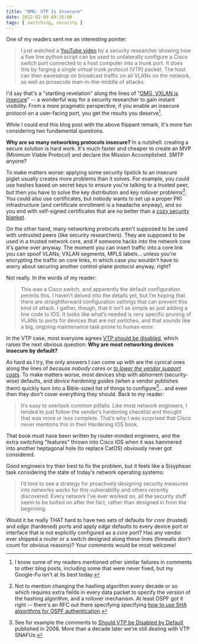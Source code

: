 ```yaml
---
title: "OMG: VTP Is Insecure"
date: 2022-02-09 09:35:00
tags: [ switching, security ]
---
```

One of my readers sent me an interesting pointer:

> I just watched a [YouTube video](https://youtu.be/u5cp_hcwq2c) by a security researcher showing how a five line python script can be used to unilaterally configure a Cisco switch port connected to a host computer into a trunk port. It does this by forging a single virtual trunk protocol (VTP) packet. The host can then eavesdrop on broadcast traffic on all VLANs on the network, as well as prosecute man-in-the-middle of attacks.

I'd say that's a "startling revelation" along the lines of "[OMG, VXLAN is insecure](/2018/11/omg-vxlan-is-still-insecure/)" -- a wonderful way for a security researcher to gain instant visibility. From a more pragmatic perspective, if you enable an insecure protocol on a user-facing port, you get the results you deserve[^FW].

While I could end this blog post with the above flippant remark, it's more fun considering two fundamental questions.
<!--more-->
[^FW]: I know some of my readers mentioned other similar failures in comments to other blog posts, including some that were never fixed, but my Google-Fu isn't at its best today.

**Why are so many networking protocols insecure?** In a nutshell: creating a secure solution is hard work. It's much faster and cheaper to create an MVP (Minimum Viable Protocol) and declare the Mission Accomplished. SMTP anyone?

To make matters worse: applying some security lipstick to an insecure piglet usually creates more problems than it solves. For example, you could use hashes based on secret keys to ensure you're talking to a trusted peer, but then you have to solve the key distribution and key rollover problems[^MD5]. You could also use certificates, but nobody wants to set up a proper PKI infrastructure (and certificate enrollment is a headache anyway), and so you end with self-signed certificates that are no better than a [cozy security blanket](https://networkingnerd.net/2011/03/06/my-buzzword-security-blanket/).

[^MD5]: Not to mention changing the hashing algorithm every decade or so which requires extra fields in every data packet to specify the version of the hashing algorithm, and a rollover mechanism. At least OSPF got it right -- there's an RFC out there specifying specifying [how to use SHA algorithms for OSPF authentication](https://datatracker.ietf.org/doc/html/rfc5709).

On the other hand, many networking protocols aren't supposed to be used with untrusted peers (like security researchers). They are supposed to be used in a trusted network core, and if someone hacks into the network core it's game over anyway. The moment you can insert traffic into a core link you can spoof VLANs, VXLAN segments, MPLS labels... unless you're encrypting the traffic on core links, in which case you wouldn't have to worry about securing another control-plane protocol anyway, right?

Not really. In the words of my reader:

> This was a Cisco switch, and apparently the default configuration permits this. I haven’t delved into the details yet, but I’m hoping that there are straightforward configuration settings that can prevent this kind of attack. I gather, though, that it isn’t as simple as just adding a line code to IOS. It looks like what’s needed is very specific pruning of VLANs to ports for devices that are not switches, and that sounds like a big, ongoing maintenance task prone to human error.

In the VTP case, most everyone agrees [VTP should be disabled](/2008/12/should-vtp-be-disabled-by-default/), which raises the next obvious question: **Why are most networking devices insecure by default?**

As hard as I try, the only answers I can come up with are the cynical ones along the lines of *because nobody cares* or *[to lower the vendor support costs](/2018/01/revisited-need-for-stretched-vlans/)*. To make matters worse, most devices ship with abhorrent (security-wise) defaults, and *device hardening guides* (when a vendor publishes them) quickly turn into a Bible-sized list of things to configure[^HARD]... and even then they don't cover everything they should. Back to my reader:

[^HARD]: See for example the comments to [Should VTP be Disabled by Default](/2008/12/should-vtp-be-disabled-by-default/) published in 2008. More than a decade later we're still dealing with VTP SNAFUs.

> It’s easy to overlook common pitfalls. Like most network engineers, I tended to just follow the vendor’s hardening checklist and thought that was more or less complete. That’s why I was surprised that Cisco never mentions this in their Hardening IOS book.

That book must have been written by router-minded engineers, and the extra switching "features" thrown into Cisco IOS when it was hammered into another heptagonal hole (to replace CatOS) obviously never got considered.

Good engineers try their best to fix the problem, but it feels like a Sisyphean task considering the state of today's network operating systems:

> I’d love to see a strategy for proactively designing security measures into networks works for this vulnerability and others recently discovered. Every network I’ve ever worked on, all the security stuff seem to be bolted on after the fact, rather than designed in from the beginning.

Would it be really THAT hard to have two sets of defaults for *core* (trusted) and *edge* (hardened) ports and apply *edge* defaults to every device port or interface that is not explicitly configured as a *core* port? Has any vendor ever shipped a router or a switch designed along these lines (firewalls don't count for obvious reasons)? Your comments would be most welcome!
